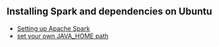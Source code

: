 ## Installing Spark and dependencies on Ubuntu
- [Setting up Apache Spark](https://www.inertia7.com/projects/36)
- [set your own JAVA_HOME path](https://askubuntu.com/questions/459900/how-to-find-my-current-java-home-in-ubuntu)
